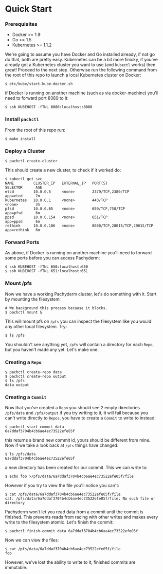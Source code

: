 # Quick Start

### Prerequisites

- Docker >= 1.9
- Go >= 1.5
- Kubernetes >= 1.1.2

We're going to assume you have Docker and Go installed already, if not go do
that, both are pretty easy. Kubernetes can be a bit more finicky, if you've
already got a Kubernetes cluster you want to use (and `kubectl` works) then
great! Proceed to the next step. Otherwise run the following command from the
root of this repo to launch a local Kubernetes cluster on Docker:

```shell
$ etc/kube/start-kube-docker.sh
```

if Docker is running on another machine (such as via docker-machine) you'll
need to forward port 8080 to it:

```shell
$ ssh KUBEHOST -fTNL 8080:localhost:8080
```

### Install `pachctl`

From the root of this repo run:

```shell
$ make install
```

### Deploy a Cluster
```shell
$ pachctl create-cluster
```

This should create a new cluster, to check if it worked do:

```shell
$ kubectl get svc
NAME         CLUSTER_IP   EXTERNAL_IP   PORT(S)                        SELECTOR      AGE
etcd         10.0.0.5     <none>        2379/TCP,2380/TCP              app=etcd      7m
kubernetes   10.0.0.1     <none>        443/TCP                        <none>        3h
pfsd         10.0.0.65    <none>        650/TCP,750/TCP                app=pfsd      6m
ppsd         10.0.0.154   <none>        651/TCP                        app=ppsd      6m
rethink      10.0.0.186   <none>        8080/TCP,28015/TCP,29015/TCP   app=rethink   6m
```

### Forward Ports

As above, if Docker is running on another machine you'll need to forward some ports before you can access Pachyderm:

```shell
$ ssh KUBEHOST -fTNL 650:localhost:650
$ ssh KUBEHOST -fTNL 651:localhost:651
```

### Mount /pfs

Now we have a working Pachyderm cluster, let's do something with it.
Start by mounting the filesystem:

```shell
# We background this process because it blocks.
$ pachctl mount &
```

This will mount pfs on `/pfs` you can inspect the filesystem like you would any
other local filesystem. Try:

```shell
$ ls /pfs
```

You shouldn't see anything yet, `/pfs` will contain a directory for each
`Repo`, but you haven't made any yet. Let's make one.

### Creating a `Repo`

```shell
$ pachctl create-repo data
$ pachctl create-repo output
$ ls /pfs
data output
```

### Creating a `Commit`
Now that you've created a `Repo` you should see 2 empty directories `/pfs/data`
and `/pfs/output` if you try writing to it, it will fail because you can't write directly to `Repos`, you have to create a
`Commit` to write to instead:

```shell
$ pachctl start-commit data
6a7ddaf3704b4cb6ae4ec73522efe05f
```

this returns a brand new commit id, yours should be different from mine.
Now if we take a look back at `/pfs` things have changed:

```shell
$ ls /pfs/data
6a7ddaf3704b4cb6ae4ec73522efe05f
```

a new directory has been created for our commit. This we can write to:

```shell
$ echo foo >/pfs/data/6a7ddaf3704b4cb6ae4ec73522efe05f/file
```

However if you try to view the file you'll notice you can't:

```shell
$ cat /pfs/data/6a7ddaf3704b4cb6ae4ec73522efe05f/file
cat: /pfs/data/6a7ddaf3704b4cb6ae4ec73522efe05f/file: No such file or directory
```

Pachyderm won't let you read data from a commit until the commit is finished.
This prevents reads from racing with other writes and makes every write to the
filesystem atomic. Let's finish the commit:

```shell
$ pachctl finish-commit data 6a7ddaf3704b4cb6ae4ec73522efe05f
```

Now we can view the files:

```shell
$ cat /pfs/data/6a7ddaf3704b4cb6ae4ec73522efe05f/file
foo
```

However, we've lost the ability to write to it, finished commits are immutable.


